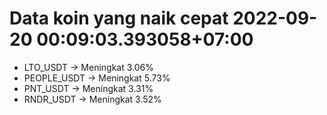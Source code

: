 # Data koin yang naik cepat 2022-09-20 00:09:03.393058+07:00

* LTO_USDT -> Meningkat 3.06%
* PEOPLE_USDT -> Meningkat 5.73%
* PNT_USDT -> Meningkat 3.31%
* RNDR_USDT -> Meningkat 3.52%
